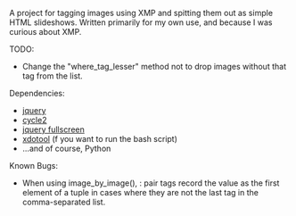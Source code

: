 A project for tagging images using XMP and spitting them out as simple HTML slideshows. Written primarily for
my own use, and because I was curious about XMP.

TODO:
 - Change the "where_tag_lesser" method not to drop images without that tag from the list.

Dependencies:
 - [jquery](http://jquery.com/)
 - [cycle2](http://jquery.malsup.com/cycle2/)
 - [jquery fullscreen](http://plugins.jquery.com/fullscreen/)
 - [xdotool](http://www.semicomplete.com/projects/xdotool/) (f you want to run the bash script)
 - ...and of course, Python
 
Known Bugs:
 - When using image_by_image(), <key>:<value> pair tags record the value as the first element of a tuple in cases
 where they are not the last tag in the comma-separated list.